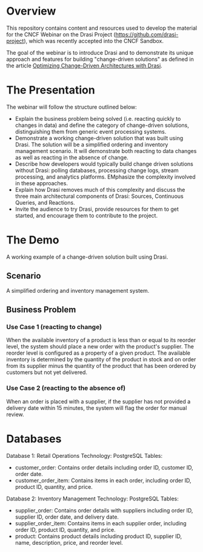 # Overview
This repository contains content and resources used to develop the material for the CNCF Webinar on the Drasi Project (https://github.com/drasi-project), which was recently accepted into the CNCF Sandbox.

The goal of the webinar is to introduce Drasi and to demonstrate its unique approach and features for building "change-driven solutions" as defined in the article [Optimizing Change-Driven Architectures with Drasi](https://techcommunity.microsoft.com/blog/linuxandopensourceblog/optimizing-change-driven-architectures-with-drasi/4404675).

# The Presentation
The webinar will follow the structure outlined below:
- Explain the business problem being solved (i.e. reacting quickly to changes in data) and define the category of change-driven solutions, distinguishing them from generic event processing systems.
- Demonstrate a working change-driven solution that was built using Drasi. The solution will be a simplified ordering and inventory management scenario. It will demonstrate both reacting to data changes as well as reacting in the absence of change.
- Describe how developers would typically build change driven solutions without Drasi: polling databases, processing change logs, stream processing, and analytics platforms. EMphasize the complexity involved in these approaches.
- Explain how Drasi removes much of this complexity and discuss the three main architectural components of Drasi: Sources, Continuous Queries, and Reactions.
- Invite the audience to try Drasi, provide resources for them to get started, and encourage them to contribute to the project.

# The Demo

A working example of a change-driven solution built using Drasi.

## Scenario

A simplified ordering and inventory management system.

## Business Problem

### Use Case 1 (reacting to change)
When the available inventory of a product is less than or equal to its reorder level, the system should place a new order with the product's supplier. The reorder level is configured as a property of a given product. The available inventory is determined by the quantity of the product in stock and on order from its supplier minus the quantity of the product that has been ordered by customers but not yet delivered.

### Use Case 2 (reacting to the absence of)
When an order is placed with a supplier, if the supplier has not provided a delivery date within 15 minutes, the system will flag the order for manual review.

# Databases
Database 1: Retail Operations
Technology: PostgreSQL
Tables:
- customer_order: Contains order details including order ID, customer ID, order date.
- customer_order_item: Contains items in each order, including order ID, product ID, quantity, and price.

Database 2: Inventory Management
Technology: PostgreSQL
Tables:
- supplier_order: Contains order details with suppliers including order ID, supplier ID, order date, and delivery date.
- supplier_order_item: Contains items in each supplier order, including order ID, product ID, quantity, and price.
- product: Contains product details including product ID, supplier ID, name, description, price, and reorder level.

